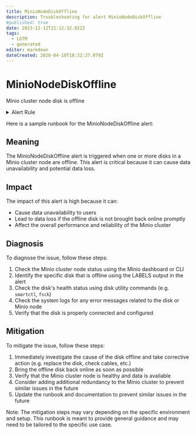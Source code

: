 ```yaml
---
title: MinioNodeDiskOffline
description: Troubleshooting for alert MinioNodeDiskOffline
#published: true
date: 2023-12-12T21:12:32.022Z
tags: 
  - LGTM
  - generated
editor: markdown
dateCreated: 2020-04-10T18:32:27.079Z
---
```


# MinioNodeDiskOffline

Minio cluster node disk is offline

<details>
  <summary>Alert Rule</summary>

{{% rule "minio/minio-internal.yml" "MinioNodeDiskOffline" %}}

{{% comment %}}

```yaml
alert: MinioNodeDiskOffline
expr: minio_cluster_nodes_offline_total > 0
for: 0m
labels:
    severity: critical
annotations:
    summary: Minio node disk offline (instance {{ $labels.instance }})
    description: |-
        Minio cluster node disk is offline
          VALUE = {{ $value }}
          LABELS = {{ $labels }}
    runbook: https://github.com/srerun/prometheus-alerts/blob/main/content/runbooks/minio-internal/MinioNodeDiskOffline.md

```

{{% /comment %}}

</details>


Here is a sample runbook for the MinioNodeDiskOffline alert:

## Meaning
The MinioNodeDiskOffline alert is triggered when one or more disks in a Minio cluster node are offline. This alert is critical because it can cause data unavailability and potential data loss.

## Impact
The impact of this alert is high because it can:

* Cause data unavailability to users
* Lead to data loss if the offline disk is not brought back online promptly
* Affect the overall performance and reliability of the Minio cluster

## Diagnosis
To diagnose the issue, follow these steps:

1. Check the Minio cluster node status using the Minio dashboard or CLI
2. Identify the specific disk that is offline using the LABELS output in the alert
3. Check the disk's health status using disk utility commands (e.g. `smartctl`, `fsck`)
4. Check the system logs for any error messages related to the disk or Minio node
5. Verify that the disk is properly connected and configured

## Mitigation
To mitigate the issue, follow these steps:

1. Immediately investigate the cause of the disk offline and take corrective action (e.g. replace the disk, check cables, etc.)
2. Bring the offline disk back online as soon as possible
3. Verify that the Minio cluster node is healthy and data is available
4. Consider adding additional redundancy to the Minio cluster to prevent similar issues in the future
5. Update the runbook and documentation to prevent similar issues in the future

Note: The mitigation steps may vary depending on the specific environment and setup. This runbook is meant to provide general guidance and may need to be tailored to the specific use case.